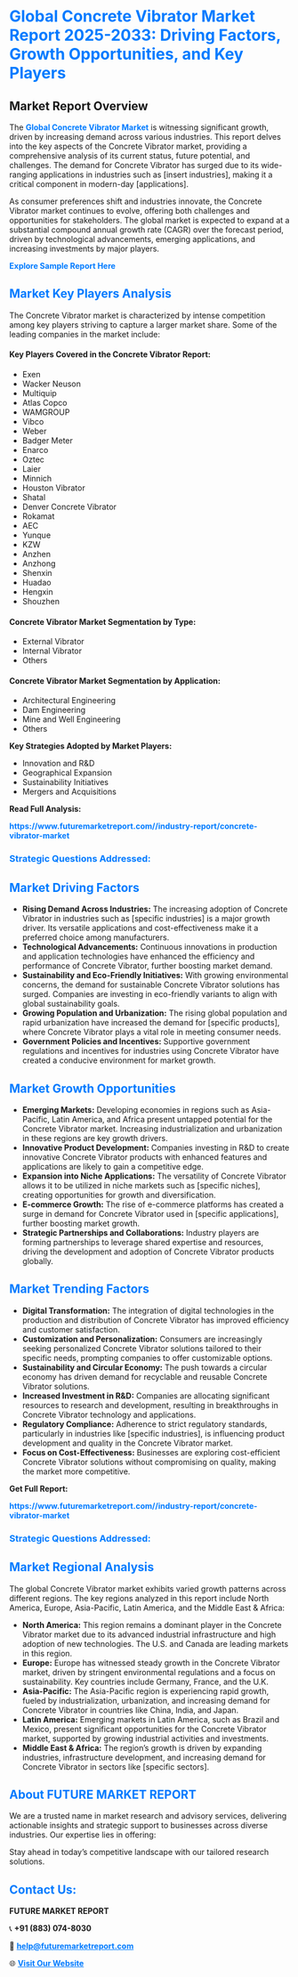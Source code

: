 <h1 style="color: #007BFF;">Global Concrete Vibrator Market Report 2025-2033: Driving Factors, Growth Opportunities, and Key Players</h1>

<section id="overview">
<h2>Market Report Overview</h2>
<p>The <a href="https://www.futuremarketreport.com//industry-report/concrete-vibrator-market" style="color: #007BFF; text-decoration: none;"><strong>Global Concrete Vibrator Market</strong></a> is witnessing significant growth, driven by increasing demand across various industries. This report delves into the key aspects of the Concrete Vibrator market, providing a comprehensive analysis of its current status, future potential, and challenges. The demand for Concrete Vibrator has surged due to its wide-ranging applications in industries such as [insert industries], making it a critical component in modern-day [applications].</p>
<p>As consumer preferences shift and industries innovate, the Concrete Vibrator market continues to evolve, offering both challenges and opportunities for stakeholders. The global market is expected to expand at a substantial compound annual growth rate (CAGR) over the forecast period, driven by technological advancements, emerging applications, and increasing investments by major players.</p>
</section>

<section id="overview">
<p><a href="https://www.futuremarketreport.com//request-sample/reportId=89638" style="color: #007BFF; text-decoration: none;"><strong>Explore Sample Report Here</strong></a></p>
</section>

<section id="key-players">
<h2 style="color: #007BFF;">Market Key Players Analysis</h2>
<p>The Concrete Vibrator market is characterized by intense competition among key players striving to capture a larger market share. Some of the leading companies in the market include:</p>
<h4>Key Players Covered in the Concrete Vibrator Report:</h4>
<ul><li>Exen</li><li>Wacker Neuson</li><li>Multiquip</li><li>Atlas Copco</li><li>WAMGROUP</li><li>Vibco</li><li>Weber</li><li>Badger Meter</li><li>Enarco</li><li>Oztec</li><li>Laier</li><li>Minnich</li><li>Houston Vibrator</li><li>Shatal</li><li>Denver Concrete Vibrator</li><li>Rokamat</li><li>AEC</li><li>Yunque</li><li>KZW</li><li>Anzhen</li><li>Anzhong</li><li>Shenxin</li><li>Huadao</li><li>Hengxin</li><li>Shouzhen</li></ul>
<h4>Concrete Vibrator Market Segmentation by Type:</h4>
<ul><li>External Vibrator</li><li>Internal Vibrator</li><li>Others</li></ul>

<h4>Concrete Vibrator Market Segmentation by Application:</h4>
<ul><li>Architectural Engineering</li><li>Dam Engineering</li><li>Mine and Well Engineering</li><li>Others</li></ul>
<p><strong>Key Strategies Adopted by Market Players:</strong></p>
<ul>
<li>Innovation and R&D</li>
<li>Geographical Expansion</li>
<li>Sustainability Initiatives</li>
<li>Mergers and Acquisitions</li>
</ul>
</section>

<section>
<p><strong>Read Full Analysis: </strong></p><a href="https://www.futuremarketreport.com//industry-report/concrete-vibrator-market" style="color: #007BFF; text-decoration: none;"><strong>https://www.futuremarketreport.com//industry-report/concrete-vibrator-market</strong></a>
<h3 style="color: #007BFF;">Strategic Questions Addressed:</h3>
</section>

<section id="driving-factors">
<h2 style="color: #007BFF;">Market Driving Factors</h2>
<ul>
<li><strong>Rising Demand Across Industries:</strong> The increasing adoption of Concrete Vibrator in industries such as [specific industries] is a major growth driver. Its versatile applications and cost-effectiveness make it a preferred choice among manufacturers.</li>
<li><strong>Technological Advancements:</strong> Continuous innovations in production and application technologies have enhanced the efficiency and performance of Concrete Vibrator, further boosting market demand.</li>
<li><strong>Sustainability and Eco-Friendly Initiatives:</strong> With growing environmental concerns, the demand for sustainable Concrete Vibrator solutions has surged. Companies are investing in eco-friendly variants to align with global sustainability goals.</li>
<li><strong>Growing Population and Urbanization:</strong> The rising global population and rapid urbanization have increased the demand for [specific products], where Concrete Vibrator plays a vital role in meeting consumer needs.</li>
<li><strong>Government Policies and Incentives:</strong> Supportive government regulations and incentives for industries using Concrete Vibrator have created a conducive environment for market growth.</li>
</ul>
</section>

<section id="growth-opportunities">
<h2 style="color: #007BFF;">Market Growth Opportunities</h2>
<ul>
<li><strong>Emerging Markets:</strong> Developing economies in regions such as Asia-Pacific, Latin America, and Africa present untapped potential for the Concrete Vibrator market. Increasing industrialization and urbanization in these regions are key growth drivers.</li>
<li><strong>Innovative Product Development:</strong> Companies investing in R&D to create innovative Concrete Vibrator products with enhanced features and applications are likely to gain a competitive edge.</li>
<li><strong>Expansion into Niche Applications:</strong> The versatility of Concrete Vibrator allows it to be utilized in niche markets such as [specific niches], creating opportunities for growth and diversification.</li>
<li><strong>E-commerce Growth:</strong> The rise of e-commerce platforms has created a surge in demand for Concrete Vibrator used in [specific applications], further boosting market growth.</li>
<li><strong>Strategic Partnerships and Collaborations:</strong> Industry players are forming partnerships to leverage shared expertise and resources, driving the development and adoption of Concrete Vibrator products globally.</li>
</ul>
</section>

<section id="trending-factors">
<h2 style="color: #007BFF;">Market Trending Factors</h2>
<ul>
<li><strong>Digital Transformation:</strong> The integration of digital technologies in the production and distribution of Concrete Vibrator has improved efficiency and customer satisfaction.</li>
<li><strong>Customization and Personalization:</strong> Consumers are increasingly seeking personalized Concrete Vibrator solutions tailored to their specific needs, prompting companies to offer customizable options.</li>
<li><strong>Sustainability and Circular Economy:</strong> The push towards a circular economy has driven demand for recyclable and reusable Concrete Vibrator solutions.</li>
<li><strong>Increased Investment in R&D:</strong> Companies are allocating significant resources to research and development, resulting in breakthroughs in Concrete Vibrator technology and applications.</li>
<li><strong>Regulatory Compliance:</strong> Adherence to strict regulatory standards, particularly in industries like [specific industries], is influencing product development and quality in the Concrete Vibrator market.</li>
<li><strong>Focus on Cost-Effectiveness:</strong> Businesses are exploring cost-efficient Concrete Vibrator solutions without compromising on quality, making the market more competitive.</li>
</ul>
</section>

<section>
<p><strong>Get Full Report: </strong></p><a href="https://www.futuremarketreport.com//industry-report/concrete-vibrator-market" style="color: #007BFF; text-decoration: none;"><strong>https://www.futuremarketreport.com//industry-report/concrete-vibrator-market</strong></a>
<h3 style="color: #007BFF;">Strategic Questions Addressed:</h3>
</section>


<section id="regional-analysis">
<h2 style="color: #007BFF;">Market Regional Analysis</h2>
<p>The global Concrete Vibrator market exhibits varied growth patterns across different regions. The key regions analyzed in this report include North America, Europe, Asia-Pacific, Latin America, and the Middle East & Africa:</p>
<ul>
<li><strong>North America:</strong> This region remains a dominant player in the Concrete Vibrator market due to its advanced industrial infrastructure and high adoption of new technologies. The U.S. and Canada are leading markets in this region.</li>
<li><strong>Europe:</strong> Europe has witnessed steady growth in the Concrete Vibrator market, driven by stringent environmental regulations and a focus on sustainability. Key countries include Germany, France, and the U.K.</li>
<li><strong>Asia-Pacific:</strong> The Asia-Pacific region is experiencing rapid growth, fueled by industrialization, urbanization, and increasing demand for Concrete Vibrator in countries like China, India, and Japan.</li>
<li><strong>Latin America:</strong> Emerging markets in Latin America, such as Brazil and Mexico, present significant opportunities for the Concrete Vibrator market, supported by growing industrial activities and investments.</li>
<li><strong>Middle East & Africa:</strong> The region’s growth is driven by expanding industries, infrastructure development, and increasing demand for Concrete Vibrator in sectors like [specific sectors].</li>
</ul>
</section>

<footer>
<h2 style="color: #007BFF;">About FUTURE MARKET REPORT</h2>
<p>We are a trusted name in market research and advisory services, delivering actionable insights and strategic support to businesses across diverse industries. Our expertise lies in offering:</p>

<p>Stay ahead in today’s competitive landscape with our tailored research solutions.</p>

<h2 style="color: #007BFF;">Contact Us:</h2>
<p><strong>FUTURE MARKET REPORT</strong></p>
<p>📞 <strong>+91 (883) 074-8030</strong></p>
<p>📧 <strong><a href="mailto:help@futuremarketreport.com" style="color: #007BFF;">help@futuremarketreport.com</a></strong></p>
<p>🌐 <strong><a href="https://www.futuremarketreport.com/" style="color: #007BFF;">Visit Our Website</a></strong></p>
</footer>